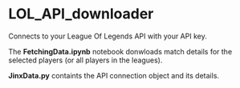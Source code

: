 # LOL_API_downloader

Connects to your League Of Legends API with your API key.

The **FetchingData.ipynb** notebook donwloads match details for the selected players (or all players in the leagues).

**JinxData.py** containts the API connection object and its details.